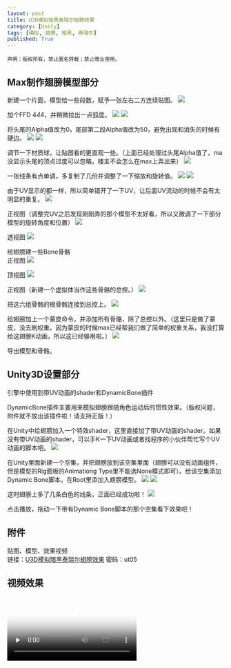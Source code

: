 ```yaml
---
layout: post
title: U3D模拟暗黑泰瑞尔翅膀效果
category: [Unity]
tags: [模拟, 翅膀, 暗黑, 泰瑞尔]
published: True
---
```



`声明：版权所有，禁止匿名转载；禁止商业使用。`


## Max制作翅膀模型部分
新建一个片面，模型给一些段数，赋予一张左右二方连续贴图。
<left>
<img src="/public/img/U3D模拟暗黑泰瑞尔翅膀效果/1.png">
</left>

加个FFD 4*4*4，并稍微拉出一点弧度。
<left>
	<img src="/public/img/U3D模拟暗黑泰瑞尔翅膀效果/2.png">
	<img src="/public/img/U3D模拟暗黑泰瑞尔翅膀效果/3.png">
</left>

将头尾的Alpha值改为0，尾部第二段Alpha值改为50，避免出现和消失的时候有硬边。
<left>
	<img src="/public/img/U3D模拟暗黑泰瑞尔翅膀效果/4.png">
	<img src="/public/img/U3D模拟暗黑泰瑞尔翅膀效果/5.png">
</left>

调节一下材质球，让贴图看的更直观一些。（上面已经处理过头尾Alpha值了，ma没显示头尾的顶点过度可以忽略，楼主不会怎么在max上弄出来）
<left>
	<img src="/public/img/U3D模拟暗黑泰瑞尔翅膀效果/6.png">
</left>

一张线条有点单调，多复制了几份并调整了一下缩放和旋转值。
<left>
	<img src="/public/img/U3D模拟暗黑泰瑞尔翅膀效果/7.png">
	<img src="/public/img/U3D模拟暗黑泰瑞尔翅膀效果/8.png">
</left>

由于UV显示的都一样，所以简单错开了一下UV，让后面UV流动的时候不会有太明显的重复。
<left>
	<img src="/public/img/U3D模拟暗黑泰瑞尔翅膀效果/9.png">
</left>

正视图（调整完UV之后发现刚刚弄的那个模型不太好看，所以又微调了一下部分模型的旋转角度和位置）
<left>
	<img src="/public/img/U3D模拟暗黑泰瑞尔翅膀效果/10.png">
</left>

透视图
<left>
	<img src="/public/img/U3D模拟暗黑泰瑞尔翅膀效果/11.png">
</left>

给翅膀建一些Bone骨骼
<br>
正视图
<left>
	<img src="/public/img/U3D模拟暗黑泰瑞尔翅膀效果/12.png">
</left>

顶视图
<left>
	<img src="/public/img/U3D模拟暗黑泰瑞尔翅膀效果/13.png">
</left>

正视图（新建一个虚拟体当作这些骨骼的总控。）
<left>
	<img src="/public/img/U3D模拟暗黑泰瑞尔翅膀效果/14.png">
</left>

把这六组骨骼的根骨骼连接到总控上。
<left>
	<img src="/public/img/U3D模拟暗黑泰瑞尔翅膀效果/15.png">
</left>

给翅膀加上一个蒙皮命令，并添加所有骨骼，除了总控以外。（这里只是做了蒙皮，没去刷权重。因为蒙皮的时候max已经帮我们做了简单的权重关系，我没打算给这翅膀K动画，所以这已经够用啦。）
<left>
	<img src="/public/img/U3D模拟暗黑泰瑞尔翅膀效果/16.png">
</left>

导出模型和骨骼。



## Unity3D设置部分
引擎中使用到带UV动画的shader和DynamicBone插件

DynamicBone插件主要用来模拟翅膀跟随角色运动后的惯性效果。（版权问题，附件就不放出该插件啦！请支持正版！）

在Unity中给翅膀加入一个特效shader，这里直接加了带UV动画的shader。如果没有带UV动画的shader，可以手K一下UV动画或者找程序的小伙伴帮忙写个UV动画的脚本吧。
<left>
	<img src="/public/img/U3D模拟暗黑泰瑞尔翅膀效果/17.png">
</left>

在Unity里面新建一个空集，并把翅膀放到该空集里面（翅膀可以没有动画组件，但是模型的Rig面板的Animationg Type里不能选None模式即可）。给该空集添加Dynamic Bone脚本。在Root里添加入翅膀模型。
<left>
	<img src="/public/img/U3D模拟暗黑泰瑞尔翅膀效果/18.png">
	<img src="/public/img/U3D模拟暗黑泰瑞尔翅膀效果/19.png">
</left>

这时翅膀上多了几条白色的线条，正面已经成功啦！
<left>
	<img src="/public/img/U3D模拟暗黑泰瑞尔翅膀效果/20.png">
</left>

点击播放，拖动一下带有Dynamic Bone脚本的那个空集看下效果吧！



## 附件
贴图、模型、效果视频
<br>
链接：[U3D模拟暗黑泰瑞尔翅膀效果](http://pan.baidu.com/s/1bo4Nt9d) 密码：ut05



## 视频效果

<video id="video" controls="" preload="none" poster="封面">
      <source id="mp4" src="/public/img/U3D模拟暗黑泰瑞尔翅膀效果/chibang.mp4" type="video/mp4">
</videos>
